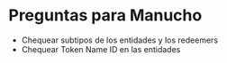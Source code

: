 # Preguntas para Manucho
* Chequear subtipos de los entidades y los redeemers
* Chequear Token Name ID en las entidades